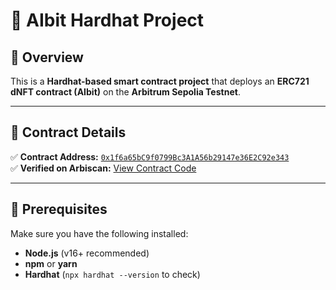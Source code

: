 # 🚀 AIbit Hardhat Project

## 📜 Overview
This is a **Hardhat-based smart contract project** that deploys an **ERC721 dNFT contract (AIbit)** on the **Arbitrum Sepolia Testnet**.

---

## 🔹 Contract Details
✅ **Contract Address:** [`0x1f6a65bC9f0799Bc3A1A56b29147e36E2C92e343`](https://sepolia.arbiscan.io/address/0x1f6a65bC9f0799Bc3A1A56b29147e36E2C92e343)  
✅ **Verified on Arbiscan:** [View Contract Code](https://sepolia.arbiscan.io/address/0x1f6a65bC9f0799Bc3A1A56b29147e36E2C92e343)  

---

## 🔹 Prerequisites
Make sure you have the following installed:
- **Node.js** (v16+ recommended)
- **npm** or **yarn**
- **Hardhat** (`npx hardhat --version` to check)





